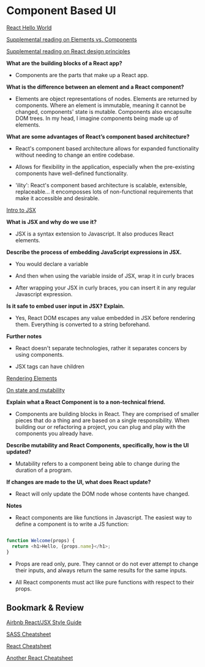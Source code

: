 # Component Based UI

[React Hello World](https://facebook.github.io/react/docs/hello-world.html)

[Supplemental reading on Elements vs. Components](https://www.geeksforgeeks.org/what-is-the-difference-between-element-and-component/)

[Supplemental reading on React design principles](https://reactjs.org/docs/design-principles.html)

**What are the building blocks of a React app?**

- Components are the parts that make up a React app.

**What is the difference between an element and a React component?**

- Elements are object representations of nodes. Elements are returned by components. Where an element is immutable, meaning it cannot be changed, components' state is mutable. Components also encapsulte DOM trees. In my head, I imagine components being made up of elements.

**What are some advantages of React’s component based architecture?**

- React's component based architecture allows for expanded functionality without needing to change an entire codebase.

- Allows for flexibility in the application, especially when the pre-existing components have well-defined functionality.

- 'ility': React's component based architecture is scalable, extensible, replaceable... it encomposses lots of non-functional requirements that make it accessible and desirable.

[Intro to JSX](https://facebook.github.io/react/docs/introducing-jsx.html)

**What is JSX and why do we use it?**

- JSX is a syntax extension to Javascript. It also produces React elements.

**Describe the process of embedding JavaScript expressions in JSX.**

- You would declare a variable

- And then when using the variable inside of JSX, wrap it in curly braces

- After wrapping your JSX in curly braces, you can insert it in any regular Javascript expression.

**Is it safe to embed user input in JSX? Explain.**

- Yes, React DOM escapes any value embedded in JSX before rendering them. Everything is converted to a string beforehand.

**Further notes**

- React doesn't separate technologies, rather it separates concers by using components. 

- JSX tags can have children

[Rendering Elements](https://facebook.github.io/react/docs/rendering-elements.html)

[On state and mutability](https://reactjs.org/docs/state-and-lifecycle.html)

**Explain what a React Component is to a non-technical friend.**

- Components are building blocks in React. They are comprised of smaller pieces that do a thing and are based on a single responsibility. When building our or refactoring a project, you can plug and play with the components you already have. 

**Describe mutability and React Components, specifically, how is the UI updated?**

- Mutability refers to a component being able to change during the duration of a program.

**If changes are made to the UI, what does React update?**

- React will only update the DOM node whose contents have changed.

**Notes**

- React components are like functions in Javascript. The easiest way to define a component is to write a JS function:

```javascript

function Welcome(props) {
  return <h1>Hello, {props.name}</h1>;
}

```

- Props are read only, pure. They cannot or do not ever attempt to change their inputs, and always return the same results for the same inputs.

- All React components must act like pure functions with respect to their props.

## Bookmark & Review

[Airbnb React/JSX Style Guide](https://airbnb.io/javascript/react/)

[SASS Cheatsheet](https://devhints.io/sass)

[React Cheatsheet](https://devhints.io/react)

[Another React Cheatsheet](https://reactcheatsheet.com/)

